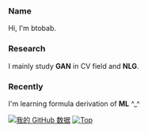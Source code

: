 ### Name
Hi, I'm btobab.
### Research
I mainly study **GAN** in CV field and **NLG**.
### Recently
I'm learning formula derivation of **ML** ^_^

[![我的 GitHub 数据](https://github-readme-stats.vercel.app/api?username=btobab&show_icons=true&theme=highcontrast&count_private=True&bg_color=32CCBC)]()
[![Top](https://github-readme-stats.vercel.app/api/top-langs/?username=btobab&bg_color=65FDF0)](https://github.com/btobab/github-readme-stats)
